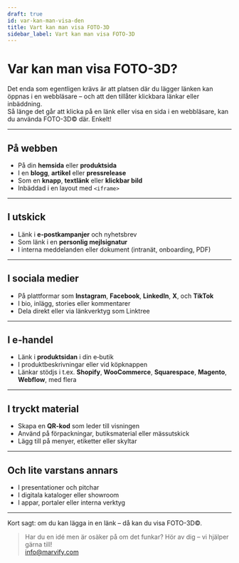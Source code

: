 ```yaml
---
draft: true
id: var-kan-man-visa-den
title: Vart kan man visa FOTO-3D
sidebar_label: Vart kan man visa FOTO-3D
---
```

# Var kan man visa FOTO-3D?

Det enda som egentligen krävs är att platsen där du lägger länken kan öppnas i en webbläsare – och att den tillåter klickbara länkar eller inbäddning.  
Så länge det går att klicka på en länk eller visa en sida i en webbläsare, kan du använda FOTO-3D© där. Enkelt!

---

## På webben

- På din **hemsida** eller **produkt­sida**
- I en **blogg**, **artikel** eller **pressrelease**
- Som en **knapp**, **textlänk** eller **klickbar bild**
- Inbäddad i en layout med `<iframe>`


---

## I utskick

- Länk i **e-postkampanjer** och nyhetsbrev
- Som länk i en **personlig mejlsignatur**
- I interna meddelanden eller dokument (intranät, onboarding, PDF)

---

## I sociala medier

- På plattformar som **Instagram**, **Facebook**, **LinkedIn**, **X**, och **TikTok**
- I bio, inlägg, stories eller kommentarer
- Dela direkt eller via länkverktyg som Linktree

---

## I e‑handel

- Länk i **produktsidan** i din e‑butik
- I produktbeskrivningar eller vid köpknappen
- Länkar stödjs i t.ex. **Shopify**, **WooCommerce**, **Squarespace**, **Magento**, **Webflow**, med flera

---

## I tryckt material

- Skapa en **QR-kod** som leder till visningen
- Använd på förpackningar, butiksmaterial eller mässutskick
- Lägg till på menyer, etiketter eller skyltar

---

## Och lite varstans annars

- I presentationer och pitchar
- I digitala kataloger eller showroom
- I appar, portaler eller interna verktyg

---

Kort sagt: om du kan lägga in en länk – då kan du visa FOTO-3D©.

> Har du en idé men är osäker på om det funkar? Hör av dig – vi hjälper gärna till!  
> [info@marvify.com](mailto:info@marvify.com)
